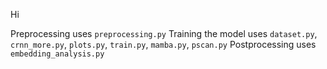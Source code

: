 Hi

Preprocessing uses `preprocessing.py`
Training the model uses `dataset.py`, `crnn_more.py`, `plots.py`, `train.py`, `mamba.py`, `pscan.py`
Postprocessing uses `embedding_analysis.py`
